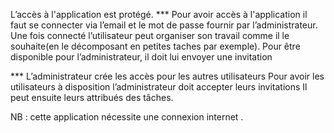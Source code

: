 L’accès à l'application est protégé.
*** Pour avoir accès à l'application il faut se connecter via l’email et le mot de passe fournir par l’administrateur.
Une fois connecté l’utilisateur peut organiser son travail comme il le souhaite(en le  décomposant en petites taches par exemple).
Pour être disponible pour l’administrateur, il doit lui envoyer une invitation

*** L’administrateur crée les accès pour les autres utilisateurs
Pour avoir les utilisateurs à disposition l’administrateur doit accepter leurs  invitations
Il peut ensuite leurs attribués des tâches.

NB : cette application nécessite une connexion internet .
